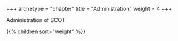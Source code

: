 +++
archetype = "chapter"
title = "Administration"
weight = 4
+++

Administration of SCOT

{{% children sort="weight" %}}
